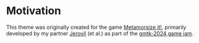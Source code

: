 # Motivation
This theme was originally created for the game [Metamorsize it!](https://itch.io/jam/gmtk-2024/rate/2911526), primarily developed by my partner [Jerovil](https://linktr.ee/Jerovil) (et al.) as part of the [gmtk-2024 game jam](https://itch.io/jam/gmtk-2024).
